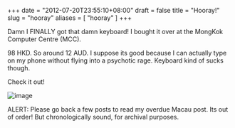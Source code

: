 +++
date = "2012-07-20T23:55:10+08:00"
draft = false
title = "Hooray!"
slug = "hooray"
aliases = [
	"hooray"
]
+++

Damn I FINALLY got that damn keyboard! I bought it over at the MongKok Computer Centre (MCC).

98 HKD. So around 12 AUD. I suppose its good because I can actually type on my phone without flying into a psychotic rage. Keyboard kind of sucks though.

Check it out!

![image](/travel-blog/images/2012/07/wpid-img_20120720_234952.jpg "IMG_20120720_234952.jpg")

ALERT: Please go back a few posts to read my overdue Macau post. Its out of order! But chronologically sound, for archival purposes.


